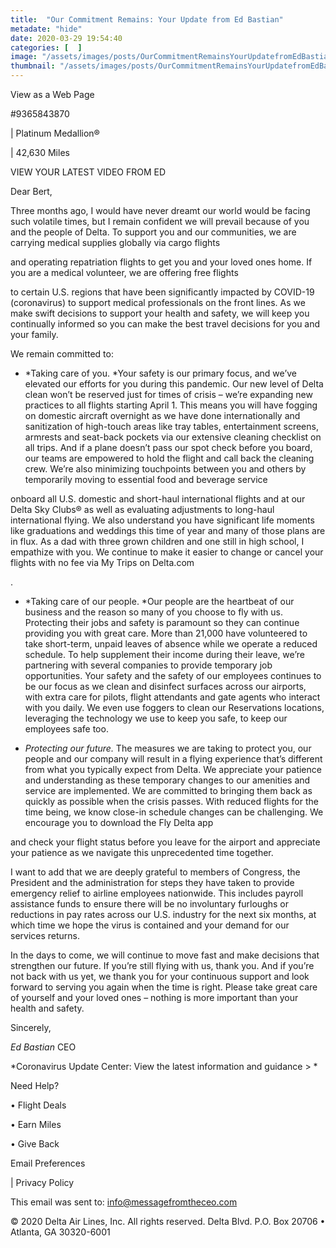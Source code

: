 ```yaml
---
title:  "Our Commitment Remains: Your Update from Ed Bastian"
metadate: "hide"
date: 2020-03-29 19:54:40
categories: [  ]
image: "/assets/images/posts/OurCommitmentRemainsYourUpdatefromEdBastian_full.png"
thumbnail: "/assets/images/posts/OurCommitmentRemainsYourUpdatefromEdBastian.png"
---
```

  View as a Web Page





#9365843870

 | Platinum Medallion®

 |  42,630 Miles


VIEW YOUR LATEST VIDEO FROM ED





Dear Bert,

Three months ago, I would have never dreamt our world would be facing such
volatile times, but I remain confident we will prevail because of you and
the people of Delta. To support you and our communities, we are carrying
medical supplies globally via cargo flights

and operating repatriation flights to get you and your loved ones home. If
you are a medical volunteer, we are offering free flights

to certain U.S. regions that have been significantly impacted by COVID-19
(coronavirus) to support medical professionals on the front lines. As we
make swift decisions to support your health and safety, we will keep you
continually informed so you can make the best travel decisions for you and
your family.

We remain committed to:

   - *Taking care of you. *Your safety is our primary focus, and we’ve
   elevated our efforts for you during this pandemic. Our new level of Delta
   clean won’t be reserved just for times of crisis – we’re expanding new
   practices to all flights starting April 1. This means you will have fogging
   on domestic aircraft overnight as we have done internationally and
   sanitization of high-touch areas like tray tables, entertainment screens,
   armrests and seat-back pockets via our extensive cleaning checklist on all
   trips. And if a plane doesn’t pass our spot check before you board, our
   teams are empowered to hold the flight and call back the cleaning crew.
   We’re also minimizing touchpoints between you and others by temporarily
   moving to essential food and beverage service
   
   onboard all U.S. domestic and short-haul international flights and at our
   Delta Sky Clubs® as well as evaluating adjustments to long-haul
   international flying. We also understand you have significant life moments
   like graduations and weddings this time of year and many of those plans are
   in flux. As a dad with three grown children and one still in high school, I
   empathize with you. We continue to make it easier to change or cancel your
   flights with no fee via My Trips on Delta.com
   
   .


   - *Taking care of our people. *Our people are the heartbeat of our
   business and the reason so many of you choose to fly with us. Protecting
   their jobs and safety is paramount so they can continue providing you with
   great care. More than 21,000 have volunteered to take short-term, unpaid
   leaves of absence while we operate a reduced schedule. To help supplement
   their income during their leave, we’re partnering with several companies to
   provide temporary job opportunities. Your safety and the safety of our
   employees continues to be our focus as we clean and disinfect surfaces
   across our airports, with extra care for pilots, flight attendants and gate
   agents who interact with you daily. We even use foggers to clean our
   Reservations locations, leveraging the technology we use to keep you safe,
   to keep our employees safe too.


   - *Protecting our future.* The measures we are taking to protect you,
   our people and our company will result in a flying experience that’s
   different from what you typically expect from Delta. We appreciate your
   patience and understanding as these temporary changes to our amenities and
   service are implemented. We are committed to bringing them back as quickly
   as possible when the crisis passes. With reduced flights for the time
   being, we know close-in schedule changes can be challenging. We encourage
   you to download the Fly Delta app
   
   and check your flight status before you leave for the airport and
   appreciate your patience as we navigate this unprecedented time together.

I want to add that we are deeply grateful to members of Congress, the
President and the administration for steps they have taken to provide
emergency relief to airline employees nationwide. This includes payroll
assistance funds to ensure there will be no involuntary furloughs or
reductions in pay rates across our U.S. industry for the next six months,
at which time we hope the virus is contained and your demand for our
services returns.

In the days to come, we will continue to move fast and make decisions that
strengthen our future. If you’re still flying with us, thank you. And if
you’re not back with us yet, we thank you for your continuous support and
look forward to serving you again when the time is right. Please take great
care of yourself and your loved ones – nothing is more important than your
health and safety.


Sincerely,



*Ed Bastian*
CEO

*Coronavirus Update Center: View the latest information and guidance >
*

Need Help?

•
Flight Deals

•
Earn Miles

•
Give Back







Email Preferences

 |
Privacy Policy

This email was sent to: info@messagefromtheceo.com

© 2020 Delta Air Lines, Inc. All rights reserved.
Delta Blvd. P.O. Box 20706 • Atlanta, GA 30320-6001

